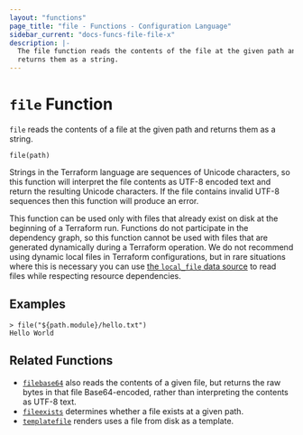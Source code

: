 ```yaml
---
layout: "functions"
page_title: "file - Functions - Configuration Language"
sidebar_current: "docs-funcs-file-file-x"
description: |-
  The file function reads the contents of the file at the given path and
  returns them as a string.
---
```


# `file` Function

`file` reads the contents of a file at the given path and returns them as
a string.

```hcl
file(path)
```

Strings in the Terraform language are sequences of Unicode characters, so
this function will interpret the file contents as UTF-8 encoded text and
return the resulting Unicode characters. If the file contains invalid UTF-8
sequences then this function will produce an error.

This function can be used only with files that already exist on disk
at the beginning of a Terraform run. Functions do not participate in the
dependency graph, so this function cannot be used with files that are generated
dynamically during a Terraform operation. We do not recommend using dynamic
local files in Terraform configurations, but in rare situations where this is
necessary you can use
[the `local_file` data source](/docs/providers/local/d/file.html)
to read files while respecting resource dependencies.

## Examples

```
> file("${path.module}/hello.txt")
Hello World
```

## Related Functions

* [`filebase64`](./filebase64.html) also reads the contents of a given file,
  but returns the raw bytes in that file Base64-encoded, rather than
  interpreting the contents as UTF-8 text.
* [`fileexists`](./fileexists.html) determines whether a file exists
  at a given path.
* [`templatefile`](./templatefile.html) renders uses a file from disk as a
  template.
